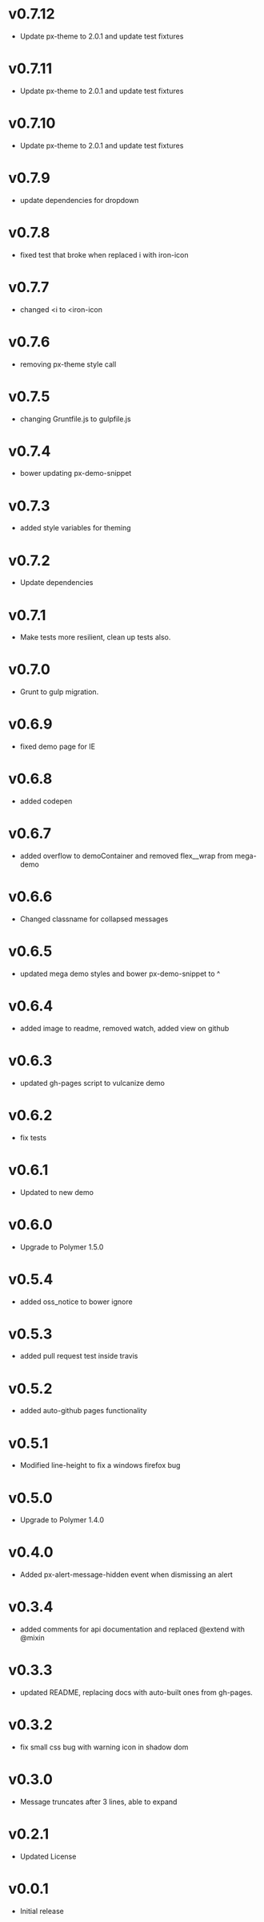 v0.7.12
==================
* Update px-theme to 2.0.1 and update test fixtures

v0.7.11
==================
* Update px-theme to 2.0.1 and update test fixtures

v0.7.10
==================
* Update px-theme to 2.0.1 and update test fixtures

v0.7.9
==================
* update dependencies for dropdown

v0.7.8
==================
* fixed test that broke when replaced i with iron-icon

v0.7.7
==================
* changed <i to <iron-icon

v0.7.6
==================
* removing px-theme style call


v0.7.5
==================
* changing Gruntfile.js to gulpfile.js


v0.7.4
==================
* bower updating px-demo-snippet

v0.7.3
==================
* added style variables for theming

v0.7.2
==================
* Update dependencies

v0.7.1
==================
* Make tests more resilient, clean up tests also.

v0.7.0
==================
* Grunt to gulp migration.

v0.6.9
==================
* fixed demo page for IE

v0.6.8
==================
* added codepen

v0.6.7
==================
* added overflow to demoContainer and removed flex__wrap from mega-demo

v0.6.6
==================
* Changed classname for collapsed messages

v0.6.5
==================
* updated mega demo styles and bower px-demo-snippet to ^

v0.6.4
==================
* added image to readme, removed watch, added view on github

v0.6.3
==================
* updated gh-pages script to vulcanize demo

v0.6.2
==================
* fix tests

v0.6.1
==================
* Updated to new demo

v0.6.0
==================
* Upgrade to Polymer 1.5.0

v0.5.4
==================
* added oss_notice to bower ignore

v0.5.3
==================
* added pull request test inside travis

v0.5.2
==================
* added auto-github pages functionality

v0.5.1
==================
* Modified line-height to fix a windows firefox bug

v0.5.0
==================
* Upgrade to Polymer 1.4.0

v0.4.0
==================
* Added px-alert-message-hidden event when dismissing an alert

v0.3.4
=================
* added comments for api documentation and replaced @extend with @mixin

v0.3.3
=================
* updated README, replacing docs with auto-built ones from gh-pages.

v0.3.2
=================
* fix small css bug with warning icon in shadow dom

v0.3.0
==================
* Message truncates after 3 lines, able to expand

v0.2.1
================
* Updated License

v0.0.1
==================
* Initial release
